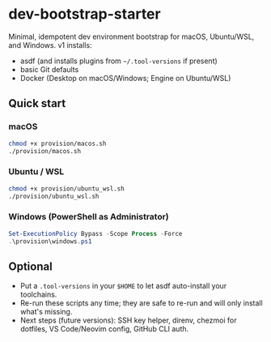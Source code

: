 # dev-bootstrap-starter

Minimal, idempotent dev environment bootstrap for macOS, Ubuntu/WSL, and Windows.
v1 installs:
- asdf (and installs plugins from `~/.tool-versions` if present)
- basic Git defaults
- Docker (Desktop on macOS/Windows; Engine on Ubuntu/WSL)

## Quick start

### macOS
```bash
chmod +x provision/macos.sh
./provision/macos.sh
```

### Ubuntu / WSL
```bash
chmod +x provision/ubuntu_wsl.sh
./provision/ubuntu_wsl.sh
```

### Windows (PowerShell as Administrator)
```powershell
Set-ExecutionPolicy Bypass -Scope Process -Force
.\provision\windows.ps1
```

## Optional
- Put a `.tool-versions` in your `$HOME` to let asdf auto-install your toolchains.
- Re-run these scripts any time; they are safe to re-run and will only install what's missing.
- Next steps (future versions): SSH key helper, direnv, chezmoi for dotfiles, VS Code/Neovim config, GitHub CLI auth.
```
